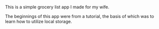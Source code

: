 This is a simple grocery list app I made for my wife.

The beginnings of this app were from a tutorial, the basis of which was to learn how to utilize local storage.